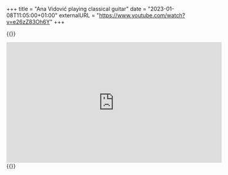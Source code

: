 +++
title = "Ana Vidović playing classical guitar"
date = "2023-01-08T11:05:00+01:00"
externalURL = "https://www.youtube.com/watch?v=e26zZ83Oh6Y"
+++

{{<raw>}}
<iframe width="560" height="315" src="https://www.youtube-nocookie.com/embed/e26zZ83Oh6Y" frameborder="0" allow="accelerometer; autoplay; encrypted-media; gyroscope; picture-in-picture" allowfullscreen></iframe>
{{</raw>}}
